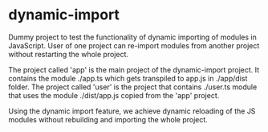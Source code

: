 # dynamic-import

Dummy project to test the functionality of dynamic importing of modules in JavaScript. User of one project can re-import modules from another project without restarting the whole project.

The project called 'app' is the main project of the dynamic-import project. It contains the module ./app.ts which gets transpiled to app.js in ./app/dist folder.
The project called 'user' is the project that contains ./user.ts module that uses the module ./dist/app.js copied from the 'app' project.

Using the dynamic import feature, we achieve dynamic reloading of the JS modules without rebuilding and importing the whole project.
